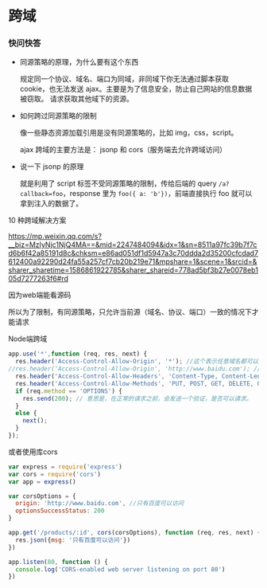 # 跨域



### 快问快答

- 同源策略的原理，为什么要有这个东西

  规定同一个协议、域名、端口为同域，非同域下你无法通过脚本获取 cookie，也无法发送 ajax。主要是为了信息安全，防止自己网站的信息数据被窃取。 请求获取其他域下的资源。

- 如何跨过同源策略的限制

  像一些静态资源加载引用是没有同源策略的，比如 img，css，script。

  ajax 跨域的主要方法是： jsonp 和 cors（服务端去允许跨域访问）

- 说一下 jsonp 的原理

  就是利用了 script 标签不受同源策略的限制，传给后端的 query `/a?callback=foo`，response 里为 `foo({ a: 'b'})`，前端直接执行 foo 就可以拿到注入的数据了。





10 种跨域解决方案

https://mp.weixin.qq.com/s?__biz=MzIyNjc1NjQ4MA==&mid=2247484094&idx=1&sn=8511a97fc39b7f7cd6b6f42a85191d8c&chksm=e86ad051df1d5947a3c70ddda2d35200cfcdad7612400a92290d24fa55a257cf7cb20b219e71&mpshare=1&scene=1&srcid=&sharer_sharetime=1586861922785&sharer_shareid=778ad5bf3b27e0078eb105d7277263f6#rd





因为web端能看源码

所以为了限制，有同源策略，只允许当前源（域名、协议、端口）一致的情况下才能请求

Node端跨域

```javascript
app.use('*',function (req, res, next) {
  res.header('Access-Control-Allow-Origin', '*'); //这个表示任意域名都可以访问，这样写不能携带cookie了。
//res.header('Access-Control-Allow-Origin', 'http://www.baidu.com'); //这样写，只有www.baidu.com 可以访问。
  res.header('Access-Control-Allow-Headers', 'Content-Type, Content-Length, Authorization, Accept, X-Requested-With , yourHeaderFeild');
  res.header('Access-Control-Allow-Methods', 'PUT, POST, GET, DELETE, OPTIONS');//设置方法
  if (req.method == 'OPTIONS') {
    res.send(200); // 意思是，在正常的请求之前，会发送一个验证，是否可以请求。
  }
  else {
    next();
  }
});
```

或者使用库cors

```javascript
var express = require('express')
var cors = require('cors')
var app = express()

var corsOptions = {
  origin: 'http://www.baidu.com', //只有百度可以访问
  optionsSuccessStatus: 200 
}

app.get('/products/:id', cors(corsOptions), function (req, res, next) {
  res.json({msg: '只有百度可以访问'})
})

app.listen(80, function () {
  console.log('CORS-enabled web server listening on port 80')
})
```





